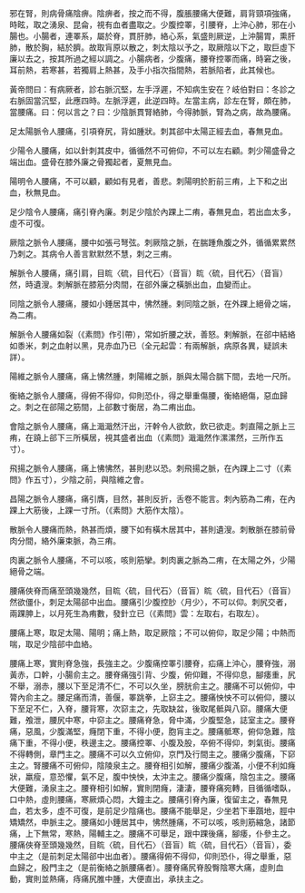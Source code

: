 邪在腎，則病骨痛陰痹。陰痹者，按之而不得，腹脹腰痛大便難，肩背頸項強痛，時眩，取之湧泉、昆侖，視有血者盡取之。少腹控睪，引腰脊，上沖心肺，邪在小腸也。小腸者，連睪系，屬於脊，貫肝肺，絡心系，氣盛則厥逆，上沖腸胃，熏肝肺，散於胸，結於臍。故取肓原以散之，刺太陰以予之，取厥陰以下之，取巨虛下廉以去之，按其所過之經以調之。小腸病者，少腹痛，腰脊控睪而痛，時窘之後，耳前熱，若寒甚，若獨肩上熱甚，及手小指次指間熱，若脈陷者，此其候也。

黃帝問曰：有病厥者，診右脈沉堅，左手浮遲，不知病生安在？岐伯對曰：冬診之右脈固當沉堅，此應四時。左脈浮遲，此逆四時。左當主病，診左在腎，頗在肺，當腰痛。曰：何以言之？曰：少陰脈貫腎絡肺，今得肺脈，腎為之病，故為腰痛。

足太陽脈令人腰痛，引項脊尻，背如腫狀。刺其郤中太陽正經去血，春無見血。

少陽令人腰痛，如以針刺其皮中，循循然不可俯仰，不可以左右顧。刺少陽盛骨之端出血。盛骨在膝外廉之骨獨起者，夏無見血。

陽明令人腰痛，不可以顧，顧如有見者，善悲。刺陽明於胻前三痏，上下和之出血，秋無見血。

足少陰令人腰痛，痛引脊內廉。刺足少陰於內踝上二痏，春無見血，若出血太多，虛不可復。

厥陰之脈令人腰痛，腰中如張弓弩弦。刺厥陰之脈，在腨踵魚腹之外，循循累累然乃刺之。其病令人善言默默然不慧，刺之三痏。

解脈令人腰痛，痛引肩，目䀮〈硫，目代石〉（音盲）䀮〈硫，目代石〉（音盲）然，時遺溲。刺解脈在膝筋分肉間，在郤外廉之橫脈出血，血變而止。

同陰之脈令人腰痛，腰如小錘居其中，怫然腫。剌同陰之脈，在外踝上絕骨之端，為二痏。

解脈令人腰痛如裂（《素問》作引帶），常如折腰之狀，善怒。剌解脈，在郤中結絡如黍米，刺之血射以黑，見赤血乃已（全元起雲：有兩解脈，病原各異，疑誤未詳）。

陽維之脈令人腰痛，痛上怫然腫，刺陽維之脈，脈與太陽合腨下間，去地一尺所。

衡絡之脈令人腰痛，得俯不得仰，仰則恐仆，得之舉重傷腰，衡絡絕傷，惡血歸之。刺之在郤陽之筋間，上郤數寸衡居，為二痏出血。

會陰之脈令人腰痛，痛上濈濈然汗出，汗幹令人欲飲，飲已欲走。刺直陽之脈上三痏，在蹺上郤下三所橫居，視其盛者出血（《素問》濈濈然作漯漯然，三所作五寸）。

飛揚之脈令人腰痛，痛上怫怫然，甚則悲以恐。刺飛揚之脈，在內踝上二寸（《素問》作五寸），少陰之前，與陰維之會。

昌陽之脈令人腰痛，痛引膺，目然，甚則反折，舌卷不能言。刺內筋為二痏，在內踝上大筋後，上踝一寸所。（《素問》大筋作太陰）。

散脈令人腰痛而熱，熱甚而煩，腰下如有橫木居其中，甚則遺溲。刺散脈在膝前骨肉分間，絡外廉束脈，為三痏。

肉裏之脈令人腰痛，不可以咳，咳則筋攣。刺肉裏之脈為二痏，在太陽之外，少陽絕骨之端。

腰痛俠脊而痛至頭幾幾然，目䀮〈硫，目代石〉（音盲）䀮〈硫，目代石〉（音盲）然欲僵仆，刺足太陽郤中出血。腰痛引少腹控䏚〈月少〉，不可以仰。刺尻交者，兩踝胂上，以月死生為痏數，發針立已（《素問》雲：左取右，右取左）。

腰痛上寒，取足太陽、陽明；痛上熱，取足厥陰；不可以俯仰，取足少陽；中熱而喘，取足少陰郤中血絡。

腰痛上寒，實則脊急強，長強主之。少腹痛控睪引腰脊，疝痛上沖心，腰脊強，溺黃赤，口幹，小腸俞主之。腰脊痛強引背、少腹，俯仰難，不得仰息，腳痿重，尻不舉，溺赤，腰以下至足清不仁，不可以久坐，膀胱俞主之。腰痛不可以俯仰，中膂內俞主之。腰足痛而清，善偃，睪跳拳，上窌主之。腰痛怏怏不可以俯仰，腰以下至足不仁，入脊，腰背寒，次窌主之，先取缺盆，後取尾骶與八窌。腰痛大便難，飧泄，腰尻中寒，中窌主之。腰痛脊急，脅中滿，少腹堅急，誌室主之。腰脊痛，惡風，少腹滿堅，癃閉下重，不得小便，胞肓主之。腰痛骶寒，俯仰急難，陰痛下重，不得小便，秩邊主之。腰痛控睪、小腹及股，卒俯不得仰，刺氣街。腰痛不得轉側，章門主之。腰痛不可以久立俯仰，京門及行間主之。腰痛少腹痛，下窌主之。腎腰痛不可俯仰，陰陵泉主之。腰脊相引如解，腰痛少腹滿，小便不利如癃狀，羸瘦，意恐懼，氣不足，腹中怏怏，太沖主之。腰痛少腹痛，陰包主之。腰痛大便難，湧泉主之。腰脊相引如解，實則閉癃，淒淒，腰脊痛宛轉，目循循嗜臥，口中熱，虛則腰痛，寒厥煩心悶，大鐘主之。腰痛引脊內廉，復留主之，春無見血，若太多，虛不可復，是前足少陰痛也。腰痛不能舉足，少坐若下車躓地，脛中矯矯然，申脈主之。腰痛如小錘居其中，怫然腫痛，不可以咳，咳則筋縮急，諸節痛，上下無常，寒熱，陽輔主之。腰痛不可舉足，跟中踝後痛，腳痿，仆參主之。腰痛俠脊至頭幾幾然，目䀮〈硫，目代石〉（音盲）䀮〈硫，目代石〉（音盲），委中主之（是前刺足太陽郤中出血者）。腰痛得俯不得仰，仰則恐仆，得之舉重，惡血歸之，殷門主之（是前衡絡之脈腰痛者）。腰脊痛尻脊股臀陰寒大痛，虛則血動，實則並熱痛，痔痛尻脽中腫，大便直出，承扶主之。